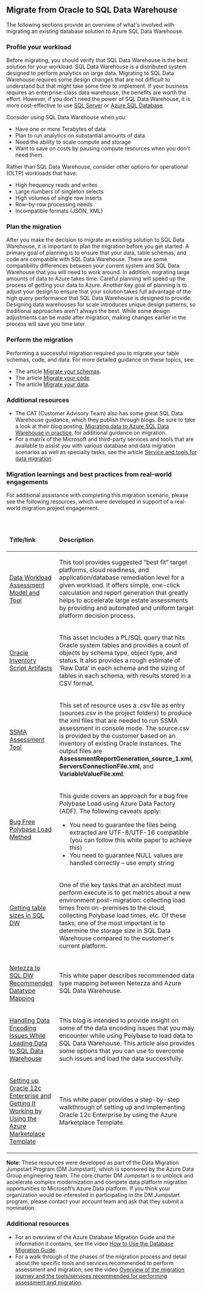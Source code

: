 ## Migrate from Oracle to SQL Data Warehouse

The following sections provide an overview of what's involved with migrating an existing database solution to Azure SQL Data Warehouse.

### Profile your workload

Before migrating, you should verify that SQL Data Warehouse is the best solution for your workload. SQL Data Warehouse is a distributed system designed to perform analytics on large data. Migrating to SQL Data Warehouse requires some design changes that are not difficult to understand but that might take some time to implement. If your business requires an enterprise-class data warehouse, the benefits are worth the effort. However, if you don't need the power of SQL Data Warehouse, it is more cost-effective to use [SQL Server]( https://docs.microsoft.com/en-us/sql/sql-server/sql-server-technical-documentation?view=sql-server-2017) or [Azure SQL Database](https://azure.microsoft.com/services/sql-database/).

Consider using SQL Data Warehouse when you:
* Have one or more Terabytes of data
* Plan to run analytics on substantial amounts of data
* Need the ability to scale compute and storage
* Want to save on costs by pausing compute resources when you don't need them.

Rather than SQL Data Warehouse, consider other options for operational (OLTP) workloads that have:
* High frequency reads and writes
* Large numbers of singleton selects
* High volumes of single row inserts
* Row-by-row processing needs
* Incompatible formats (JSON, XML)

### Plan the migration

After you make the decision to migrate an existing solution to SQL Data Warehouse, it is important to plan the migration before you get started.
A primary goal of planning is to ensure that your data, table schemas, and code are compatible with SQL Data Warehouse. There are some compatibility differences between your current system and SQL Data Warehouse that you will need to work around. In addition, migrating large amounts of data to Azure takes time. Careful planning will speed up the process of getting your data to Azure.
Another key goal of planning is to adjust your design to ensure that your solution takes full advantage of the high query performance that SQL Data Warehouse is designed to provide. Designing data warehouses for scale introduces unique design patterns, so traditional approaches aren't always the best. While some design adjustments can be made after migration, making changes earlier in the process will save you time later.

### Perform the migration

Performing a successful migration required you to migrate your table schemas, code, and data. For more detailed guidance on these topics, see:
* The article [Migrate your schemas](https://docs.microsoft.com/en-us/azure/sql-data-warehouse/sql-data-warehouse-migrate-schema).
* The article [Migrate your code](https://docs.microsoft.com/en-us/azure/sql-data-warehouse/sql-data-warehouse-migrate-schema).
* The article [Migrate your data](https://docs.microsoft.com/en-us/azure/sql-data-warehouse/sql-data-warehouse-migrate-data).

### Additional resources

- The CAT (Customer Advisory Team) also has some great SQL Data Warehouse guidance, which they publish through blogs. Be sure to take a look at their blog posting, [Migrating data to Azure SQL Data Warehouse in practice](https://blogs.msdn.microsoft.com/sqlcat/2016/08/18/migrating-data-to-azure-sql-data-warehouse-in-practice/), for additional guidance on migration.
- For a matrix of the Microsoft and third-party services and tools that are available to assist you with various database and data migration scenarios as well as specialty tasks, see the article [Service and tools for data migration](https://docs.microsoft.com/azure/dms/dms-tools-matrix).

### Migration learnings and best practices from real-world engagements

For additional assistance with completing this migration scenario, please see the following resources, which were developed in support of a real-world migration project engagement.

<br>
<table width="100%">
<thead>
<tr>
<td width="18%">
<p><strong>Title/link</strong></p>
</td>
<td width="59%">
<p><strong>Description</strong></p>
</td>
</tr>
</thead>
<tbody>
<tr>
<td width="18%">
<p><a href="https://github.com/Microsoft/DataMigrationTeam/tree/master/Data%20Workload%20Assessment%20Model%20and%20Tool">Data Workload Assessment Model and Tool</a></p>
</td>
<td width="59%">
<p>This tool provides suggested &ldquo;best fit&rdquo; target platforms, cloud readiness, and application/database remediation level for a given workload. It offers simple, one-click calculation and report generation that greatly helps to accelerate large estate assessments by providing and automated and uniform target platform decision process.</p>
</td>
</tr>
<tr>
<td width="18%">
<p><a href="https://github.com/Microsoft/DataMigrationTeam/tree/master/Oracle%20Inventory%20Script%20Artifacts">Oracle Inventory Script Artifacts</a></p>
</td>
<td width="59%">
<p>This asset includes a PL/SQL query that hits Oracle system tables and provides a count of objects by schema type, object type, and status. It also provides a rough estimate of &lsquo;Raw Data&rsquo; in each schema and the sizing of tables in each schema, with results stored in a CSV format.</p>
</td>
</tr>
<tr>
<td width="18%">
<p><a href="https://github.com/Microsoft/DataMigrationTeam/tree/master/SSMA%20Assessment%20Tool">SSMA Assessment Tool</a></p>
</td>
<td width="59%">
<p>This set of resource uses a .csv file as entry (sources.csv in the project folders) to produce the xml files that are needed to run SSMA assessment in console mode. The source.csv is provided by the customer based on an inventory of existing Oracle instances. The output files are <strong>AssessmentReportGeneration_source_1.xml</strong>, <strong>ServersConnectionFile.xml</strong>, and <strong>VariableValueFile.xml</strong>.</p>
</td>
</tr>
<tr>
<td width="18%">
<p><a href="https://aka.ms/dmj-wp-polybase-load">Bug Free Polybase Load Method</a></p>
</td>
<td width="59%">
<p>This guide covers an approach for a bug free Polybase Load using Azure Data Factory (ADF). The following caveats apply:</p>
<ul>
<li>You need to guarantee the files being extracted are UTF-8/UTF-16 compatible (you can follow this white paper to achieve this)</li>
<li>You need to guarantee NULL values are handled correctly &ndash; use empty string</li>
</ul>
</td>
</tr>
<tr>
<td width="18%">
<p><a href="https://aka.ms/dmj-wp-tables-sqldw">Getting table sizes in SQL DW</a></p>
</td>
<td width="59%">
<p>One of the key tasks that an architect must perform execute is to get metrics about a new environment post-migration: collecting load times from on-premises to the cloud, collecting Polybase load times, etc. Of these tasks, one of the most important is to determine the storage size in SQL Data Warehouse compared to the customer's current platform.</p>
</td>
</tr>
<tr>
<td width="18%">
<p><a href="https://aka.ms/dmj-wp-netezza-mapping">Netezza to SQL DW Recommended Datatype Mapping</a></p>
</td>
<td width="59%">
<p>This white paper describes recommended data type mapping between Netezza and Azure SQL Data Warehouse.</p>
</td>
</tr>
<tr>
<td width="18%">
<p><a href="https://azure.microsoft.com/en-us/blog/handling-data-encoding-issues-while-loading-data-to-sql-data-warehouse/">Handling Data Encoding Issues While Loading Data to SQL Data Warehouse</a></p>
</td>
<td width="59%">
<p>This blog is intended to provide insight on some of the data encoding issues that you may encounter while using Polybase to load data to SQL Data Warehouse. This article also provides some options that you can use to overcome such issues and load the data successfully.</p>
</td>
</tr>
<tr>
<td width="18%">
<p><a href="https://aka.ms/dmj-wp-oracle12c-linux">Setting up Oracle 12c Enterprise and Getting It Working by Using the Azure Marketplace Template</a></p>
</td>
<td width="59%">
<p>This white paper provides a step-by-step walkthrough of setting up and implementing Oracle 12c Enterprise by using the Azure Marketplace Template.</p>
</td>
</tr>
</tbody>
</table>

**Note**: These resources were developed as part of the Data Migration Jumpstart Program (DM Jumpstart), which is sponsored by the Azure Data Group engineering team. The core charter DM Jumpstart is to unblock and accelerate complex modernization and compete data platform migration opportunities to Microsoft’s Azure Data platform. If you think your organization would be interested in participating in the DM Jumpstart program, please contact your account team and ask that they submit a nomination.

### Additional resources

- For an overview of the Azure Database Migration Guide and the information it contains, see the video [How to Use the Database Migration Guide](https://azure.microsoft.com/resources/videos/how-to-use-the-azure-database-migration-guide/).
- For a walk through of the phases of the migration process and detail about the specific tools and services recommended to perform assessment and migration, see the video [Overview of the migration journey and the tools/services recommended for performing assessment and migration](https://azure.microsoft.com/resources/videos/overview-of-migration-and-recommended-tools-services/).
